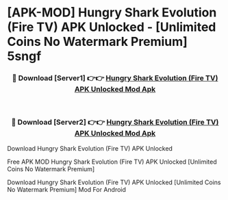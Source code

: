 # [APK-MOD] Hungry Shark Evolution (Fire TV) APK Unlocked - [Unlimited Coins No Watermark Premium] 5sngf



<div align="center">
<h3>🔴 Download [Server1] 👉👉 <a href="https://momento.my/?title=Hungry_Shark_Evolution_(Fire_TV)_APK_Unlocked">Hungry Shark Evolution (Fire TV) APK Unlocked Mod Apk</a></h3><br>

<h3>🔴 Download [Server2] 👉👉 <a href="https://momento.my/?title=Hungry_Shark_Evolution_(Fire_TV)_APK_Unlocked">Hungry Shark Evolution (Fire TV) APK Unlocked Mod Apk</a></h3>
</div>



Download Hungry Shark Evolution (Fire TV) APK Unlocked 

Free APK MOD Hungry Shark Evolution (Fire TV) APK Unlocked [Unlimited Coins No Watermark Premium]

Download Hungry Shark Evolution (Fire TV) APK Unlocked [Unlimited Coins No Watermark Premium] Mod For Android
